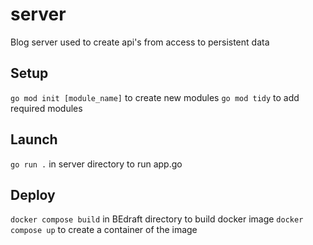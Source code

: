 # server

Blog server used to create api's from access to persistent data

## Setup
```go mod init [module_name]``` to create new modules
```go mod tidy``` to add required modules

## Launch
```go run .``` in server directory to run app.go

## Deploy
```docker compose build``` in BEdraft directory to build docker image
```docker compose up``` to create a container of the image